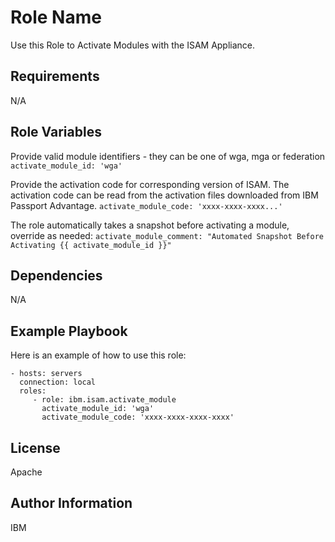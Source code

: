 Role Name
=========

Use this Role to Activate Modules with the ISAM Appliance.

Requirements
------------
N/A

Role Variables
--------------

Provide valid module identifiers - they can be one of wga, mga or federation
`activate_module_id: 'wga'`

Provide the activation code for corresponding version of ISAM. The activation code can be read from the activation files downloaded from
IBM Passport Advantage.
`activate_module_code: 'xxxx-xxxx-xxxx...'`

The role automatically takes a snapshot before activating a module, override as needed:
`activate_module_comment: "Automated Snapshot Before Activating {{ activate_module_id }}"`

Dependencies
------------
N/A

Example Playbook
----------------

Here is an example of how to use this role:

    - hosts: servers
      connection: local
      roles:
         - role: ibm.isam.activate_module
           activate_module_id: 'wga'
           activate_module_code: 'xxxx-xxxx-xxxx-xxxx'

License
-------

Apache

Author Information
------------------

IBM
